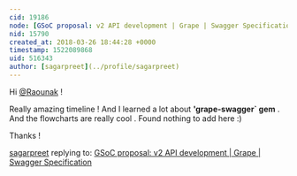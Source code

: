 ```yaml
---
cid: 19186
node: [GSoC proposal: v2 API development | Grape | Swagger Specification](../notes/Raounak/02-21-2018/gsoc-proposal-v2-api-development)
nid: 15790
created_at: 2018-03-26 18:44:28 +0000
timestamp: 1522089868
uid: 516343
author: [sagarpreet](../profile/sagarpreet)
---
```


Hi [@Raounak](/profile/Raounak) !

Really amazing timeline ! And I learned a lot about **'grape-swagger` gem** . And the flowcharts are really cool . Found nothing to add here :) 

Thanks !

[sagarpreet](../profile/sagarpreet) replying to: [GSoC proposal: v2 API development | Grape | Swagger Specification](../notes/Raounak/02-21-2018/gsoc-proposal-v2-api-development)


